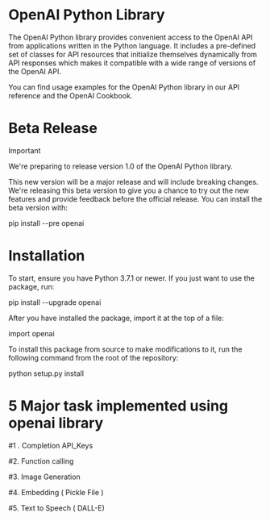 # OpenAI Python Library


The OpenAI Python library provides convenient access to the OpenAI API from applications written in the Python language. It includes a pre-defined set of classes for API resources that initialize themselves dynamically from API responses which makes it compatible with a wide range of versions of the OpenAI API.

You can find usage examples for the OpenAI Python library in our API reference and the OpenAI Cookbook.

# Beta Release

Important

We're preparing to release version 1.0 of the OpenAI Python library.

This new version will be a major release and will include breaking changes. We're releasing this beta version to give you a chance to try out the new features and provide feedback before the official release. You can install the beta version with:

pip install --pre openai

# Installation

To start, ensure you have Python 3.7.1 or newer. If you just want to use the package, run:


pip install --upgrade openai


After you have installed the package, import it at the top of a file:

import  openai


To install this package from source to make modifications to it, run the following command from the root of the repository:

python setup.py install

# 5 Major task implemented using openai library 

#1 . Completion API_Keys

#2. Function calling

#3. Image Generation

#4. Embedding ( Pickle File )

#5. Text to Speech ( DALL-E) 
